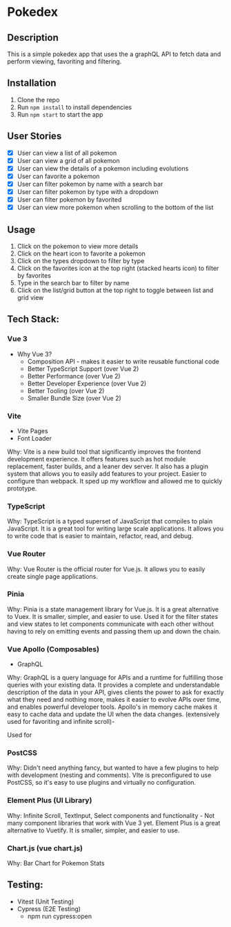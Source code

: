 # Pokedex

## Description

This is a simple pokedex app that uses the a graphQL API to fetch data and perform viewing, favoriting and filtering.


## Installation

1. Clone the repo
2. Run `npm install` to install dependencies
3. Run `npm start` to start the app

## User Stories

- [x] User can view a list of all pokemon
- [x] User can view a grid of all pokemon
- [x] User can view the details of a pokemon including evolutions
- [x] User can favorite a pokemon
- [x] User can filter pokemon by name with a search bar
- [x] User can filter pokemon by type with a dropdown
- [x] User can filter pokemon by favorited
- [x] User can view more pokemon when scrolling to the bottom of the list

## Usage

1. Click on the pokemon to view more details
2. Click on the heart icon to favorite a pokemon
3. Click on the types dropdown to filter by type
4. Click on the favorites icon at the top right (stacked hearts icon) to filter by favorites
5. Type in the search bar to filter by name
6. Click on the list/grid button at the top right to toggle between list and grid view

## Tech Stack:

### Vue 3

- Why Vue 3? 
	- Composition API - makes it easier to write reusable functional code
	- Better TypeScript Support (over Vue 2)
	- Better Performance (over Vue 2)
	- Better Developer Experience (over Vue 2)
	- Better Tooling (over Vue 2)
	- Smaller Bundle Size (over Vue 2)

### Vite

- Vite Pages
- Font Loader

Why: Vite is a new build tool that significantly improves the frontend development experience. It offers features such as hot module replacement, faster builds, and a leaner dev server. It also has a plugin system that allows you to easily add features to your project. Easier to configure than webpack. It sped up my workflow and allowed me to quickly prototype.
	
### TypeScript

Why: TypeScript is a typed superset of JavaScript that compiles to plain JavaScript. It is a great tool for writing large scale applications. It allows you to write code that is easier to maintain, refactor, read, and debug.

### Vue Router

Why: Vue Router is the official router for Vue.js. It allows you to easily create single page applications.

### Pinia

Why: Pinia is a state management library for Vue.js. It is a great alternative to Vuex. It is smaller, simpler, and easier to use. Used it for the filter states and view states to let components communicate with each other without having to rely on emitting events and passing them up and down the chain.

### Vue Apollo (Composables)

- GraphQL

Why: GraphQL is a query language for APIs and a runtime for fulfilling those queries with your existing data. It provides a complete and understandable description of the data in your API, gives clients the power to ask for exactly what they need and nothing more, makes it easier to evolve APIs over time, and enables powerful developer tools. Apollo's in memory cache makes it easy to cache data and update the UI when the data changes. (extensively used for favoriting and infinite scroll)-

Used for 
### PostCSS

Why: Didn't need anything fancy, but wanted to have a few plugins to help with development (nesting and comments). VIte is preconfigured to use PostCSS, so it's easy to use plugins and virtually no configuration.

### Element Plus (UI Library)

Why: Infinite Scroll, TextInput, Select components and functionality - Not many component libraries that work with Vue 3 yet. Element Plus is a great alternative to Vuetify. It is smaller, simpler, and easier to use.

### Chart.js (vue chart.js)

Why: Bar Chart for Pokemon Stats

## Testing:

- Vitest (Unit Testing)
- Cypress (E2E Testing)
	- npm run cypress:open
